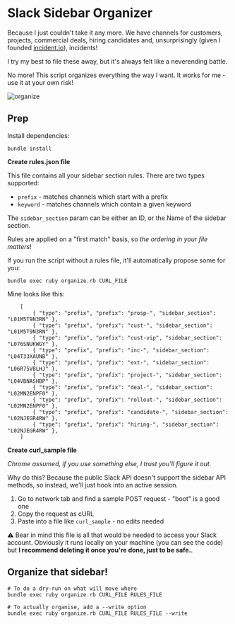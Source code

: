 # Slack Sidebar Organizer

Because I just couldn't take it any more. We have channels for customers, projects, commercial deals, hiring candidates and, unsurprisingly (given I founded [incident.io](https://incident.io)), incidents!

I try my best to file these away, but it's always felt like a neverending battle.

No more! This script organizes everything the way I want. It works for me - use it at your own risk!

![organize](https://github.com/petehamilton/slack-sidebar-organiser/assets/510845/f414993e-d995-4a76-b6df-4895af6c3690)

## Prep

Install dependencies:

```
bundle install
```

**Create rules.json file**

This file contains all your sidebar section rules. There are two types supported:

- `prefix` - matches channels which start with a prefix
- `keyword` - matches channels which contain a given keyword

The `sidebar_section` param can be either an ID, or the Name of the sidebar section.

Rules are applied on a "first match" basis, so *the ordering in your file matters*!

If you run the script without a rules file, it'll automatically propose some for you:

    bundle exec ruby organize.rb CURL_FILE

Mine looks like this:

		[
			{ "type": "prefix", "prefix": "prosp-", "sidebar_section": "L01M5T9N3RN" },
			{ "type": "prefix", "prefix": "cust-", "sidebar_section": "L01M5T9N3RN" },
			{ "type": "prefix", "prefix": "cust-vip", "sidebar_section": "L076SNUKWGY" },
			{ "type": "prefix", "prefix": "inc-", "sidebar_section": "L04T33XAUNB" },
			{ "type": "prefix", "prefix": "ext-", "sidebar_section": "L06R75VBLHJ" },
			{ "type": "prefix", "prefix": "project-", "sidebar_section": "L04VBNASHBP" },
			{ "type": "prefix", "prefix": "deal-", "sidebar_section": "L02MN2ENPF0" },
			{ "type": "prefix", "prefix": "rollout-", "sidebar_section": "L02MN2ENPF0" },
			{ "type": "prefix", "prefix": "candidate-", "sidebar_section": "L02NJEGR4RW" },
			{ "type": "prefix", "prefix": "hiring-", "sidebar_section": "L02NJEGR4RW" },
		]

**Create curl_sample file**

_Chrome assumed, if you use something else, I trust you'll figure it out._

Why do this? Because the public Slack API doesn't support the sidebar API methods, so instead, we'll just hook into an active session.

1. Go to network tab and find a sample POST request - "boot" is a good one
2. Copy the request as cURL
3. Paste into a file like `curl_sample` - no edits needed

⚠️ Bear in mind this file is all that would be needed to access your Slack account. Obviously it runs locally on your machine (you can see the code) but **I recommend deleting it once you're done, just to be safe.**.

## Organize that sidebar!

```
# To do a dry-run on what will move where
bundle exec ruby organize.rb CURL_FILE RULES_FILE

# To actually organise, add a --write option
bundle exec ruby organize.rb CURL_FILE RULES_FILE --write
```
